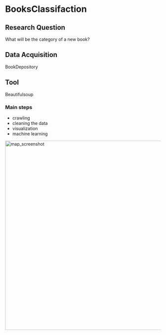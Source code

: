 # BooksClassifaction
## Research Question
What will be the category of a new book?
## Data Acquisition
BookDepository
## Tool
Beautifulsoup
### Main steps
* crawling
* cleaning the data
* visualization
* machine learning


<img width="611" alt="map_screenshot" src="https://user-images.githubusercontent.com/72492338/151660026-a4d074aa-3bfe-4a80-8852-d1f85406dc33.PNG">
